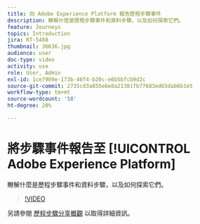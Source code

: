 ```yaml
---
title: 向 Adobe Experience Platform 報告歷程步驟事件
description: 瞭解什麼是歷程步驟事件和資料步驟，以及如何探索它們。
feature: Journeys
topics: Introduction
jira: KT-5488
thumbnail: 36636.jpg
audience: user
doc-type: video
activity: use
role: User, Admin
exl-id: 1ce7909e-173b-46f4-b20c-e6b5bfcb9d2c
source-git-commit: 2735cd3a855e6e8a21381fb77683ed65dab6b1e5
workflow-type: tm+mt
source-wordcount: '58'
ht-degree: 20%

---
```


# 將步驟事件報告至 [!UICONTROL Adobe Experience Platform]

瞭解什麼是歷程步驟事件和資料步驟，以及如何探索它們。

>[!VIDEO](https://video.tv.adobe.com/v/36636?quality=12&learn=on)

另請參閱 [歷程步驟分享概觀](https://experienceleague.adobe.com/docs/journeys/using/building-journeys/sharing-journey-steps/sharing-overview.html?lang=en) 以取得詳細資訊。
